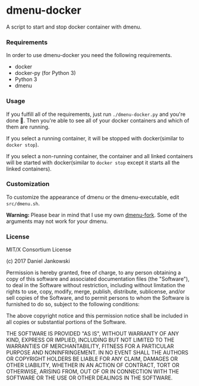 # dmenu-docker

A script to start and stop docker container with dmenu.


### Requirements

In order to use dmenu-docker you need the following requirements.

- docker
- docker-py (for Python 3)
- Python 3
- dmenu


### Usage

If you fulfill all of the requirements, just run `./dmenu-docker.py` and you're done :tada:.
Then you're able to see all of your docker containers and which of them are running.

If you select a running container, it will be stopped with docker(similar to `docker stop`).


If you select a non-running container, the container and all linked containers
will be started with docker(similar to `docker stop` except it starts all the linked containers).


### Customization

To customize the appearance of dmenu or the dmenu-executable, edit `src/dmenu.sh`.

**Warning:** Please bear in mind that I use my own [dmenu-fork](https://github.com/dj95/dmenu2). Some of the arguments
may not work for your dmenu.


### License

MIT/X Consortium License

(c) 2017 Daniel Jankowski

Permission is hereby granted, free of charge, to any person obtaining a copy of this software and associated documentation files (the "Software"), to deal in the Software without restriction, including without limitation the rights to use, copy, modify, merge, publish, distribute, sublicense, and/or sell copies of the Software, and to permit persons to whom the Software is furnished to do so, subject to the following conditions:

The above copyright notice and this permission notice shall be included in all copies or substantial portions of the Software.

THE SOFTWARE IS PROVIDED "AS IS", WITHOUT WARRANTY OF ANY KIND, EXPRESS OR IMPLIED, INCLUDING BUT NOT LIMITED TO THE WARRANTIES OF MERCHANTABILITY, FITNESS FOR A PARTICULAR PURPOSE AND NONINFRINGEMENT. IN NO EVENT SHALL THE AUTHORS OR COPYRIGHT HOLDERS BE LIABLE FOR ANY CLAIM, DAMAGES OR OTHER LIABILITY, WHETHER IN AN ACTION OF CONTRACT, TORT OR OTHERWISE, ARISING FROM, OUT OF OR IN CONNECTION WITH THE SOFTWARE OR THE USE OR OTHER DEALINGS IN THE SOFTWARE.
